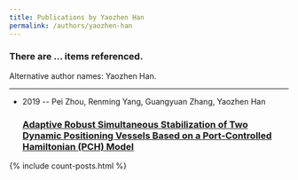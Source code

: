 ```yaml
---
title: Publications by Yaozhen Han
permalink: /authors/yaozhen-han
---
```


<h3 id="number-posts">There are ... items referenced.</h3>
<p id='info-authors'>Alternative author names: Yaozhen Han.</p>
<hr />
<ul class="post-list">
<li><span class='post-meta'>2019 -- Pei Zhou, Renming Yang, Guangyuan Zhang, Yaozhen Han</span><h3><a class='post-link' href="{{ site.baseurl }}/adaptive-robust-simultaneous-stabilization-of-two-dynamic-positioning-vessels-based-on-a-port-controlled-hamiltonian-pch-model">Adaptive Robust Simultaneous Stabilization of Two Dynamic Positioning Vessels Based on a Port-Controlled Hamiltonian (PCH) Model</a></h3></li>

</ul>
{% include count-posts.html %}
